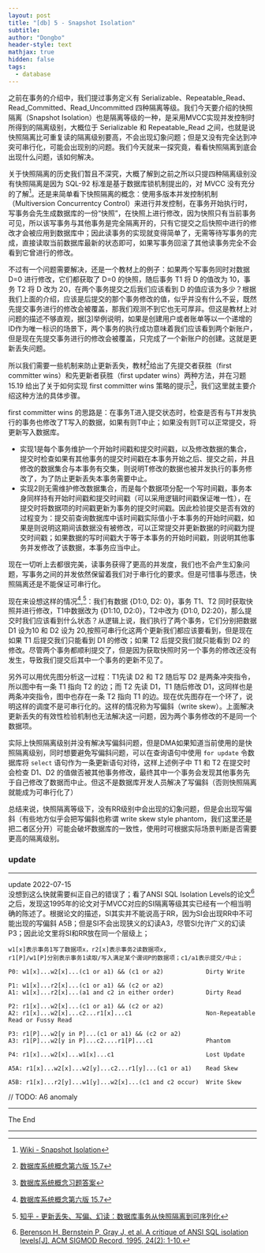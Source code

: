 ```yaml
---
layout: post
title: "[db] 5 - Snapshot Isolation"
subtitle: 
author: "Dongbo"
header-style: text
mathjax: true
hidden: false
tags:
  - database
---
```


之前在事务的介绍中，我们提过事务定义有 Serializable、Repeatable_Read、Read_Committed、Read_Uncommitted 四种隔离等级。我们今天要介绍的快照隔离（Snapshot Isolation）也是隔离等级的一种，是采用MVCC实现并发控制时所得到的隔离级别，大概位于 Serializable 和 Repeatable_Read 之间，也就是说快照隔离比可重复读的隔离级别要高，不会出现幻象问题；但是又没有完全达到冲突可串行化，可能会出现别的问题。我们今天就来一探究竟，看看快照隔离到底会出现什么问题，该如何解决。

关于快照隔离的历史我们暂且不深究，大概了解到之前之所以只提四种隔离级别没有快照隔离是因为 SQL-92 标准是基于数据库锁机制提出的，对 MVCC 没有充分的了解[^0]。还是来简单看下快照隔离的概念：使用多版本并发控制机制（Multiversion Concurrentcy Control）来进行并发控制，在事务开始执行时，写事务会先生成数据库的一份“快照”，在快照上进行修改，因为快照只有当前事务可见，所以该写事务与其他事务是完全隔离开的，只有它提交之后快照中进行的修改才会被应用到数据库中；因此读事务的实现就变得简单了，无需等待写事务的完成，直接读取当前数据库最新的状态即可，如果写事务回滚了其他读事务完全不会看到它曾进行的修改。

不过有一个问题需要解决，还是一个教材上的例子：如果两个写事务同时对数据 D=0 进行修改，它们都获取了 D=0 的快照，随后事务 T1 将 D 的值改为 10，事务 T2 将 D 改为 20，在两个事务提交之后我们应该看到 D 的值应该为多少？根据我们上面的介绍，应该是后提交的那个事务修改的值，似乎并没有什么不妥，既然先提交事务进行的修改会被覆盖，那我们观测不到它也无可厚非。但这是教材上对问题的描述不够直观，据\[[3]]举例说明，如果是创建用户或者账单等以一个递增的ID作为唯一标识的场景下，两个事务的执行成功意味着我们应该看到两个新账户，但是现在先提交事务进行的修改会被覆盖，只完成了一个新账户的创建。这就是更新丢失问题。

所以我们需要一些机制来防止更新丢失，教材[^1]给出了先提交者获胜（first committer wins）和先更新者获胜（first updater wins）两种方法，并在习题 15.19 给出了关于如何实现 first committer wins 策略的提示[^2]，我们这里就主要介绍这种方法的具体步骤。

first committer wins 的思路是：在事务T进入提交状态时，检查是否有与T并发执行的事务也修改了T写入的数据，如果有则T中止；如果没有则T可以正常提交，将更新写入数据库。

- 实现1是每个事务维护一个开始时间戳和提交时间戳，以及修改数据的集合，提交时检查如果有其他事务的提交时间戳在本事务开始之后、提交之前，并且修改的数据集合与本事务有交集，则说明T修改的数据也被并发执行的事务修改了，为了防止更新丢失本事务需要中止。
- 实现2则无需维护修改数据集合，而是每个数据项分配一个写时间戳，事务本身同样持有开始时间戳和提交时间戳（可以采用逻辑时间戳保证唯一性），在提交时将数据项的时间戳更新为事务的提交时间戳。因此检验提交是否有效的过程变为：提交前查询数据库中该时间戳实际值小于本事务的开始时间戳，如果是则说明这期间该数据没有被修改，可以正常提交并更新数据的时间戳为提交时间戳；如果数据的写时间戳大于等于本事务的开始时间戳，则说明其他事务并发修改了该数据，本事务应当中止。

现在一切听上去都很完美，读事务获得了更高的并发度，我们也不会产生幻象问题，写事务之间的并发依然保留着我们对于串行化的要求。但是可惜事与愿违，快照隔离还是不能保证可串行化。

现在来设想这样的情况[^1],[^3]：我们有数据 {D1:0, D2: 0}，事务 T1、T2 同时获取快照并进行修改，T1中数据改为 {D1:10, D2:0}，T2中改为 {D1:0, D2:20}，那么提交时我们应该看到什么状态？从逻辑上说，我们执行了两个事务，它们分别把数据 D1 设为10 和 D2 设为 20,按照可串行化这两个更新我们都应该要看到，但是现在如果 T1 后提交我们只能看到 D1 的修改；如果 T2 后提交我们就只能看到 D2 的修改。尽管两个事务都顺利提交了，但是因为获取快照时另一个事务的修改还没有发生，导致我们提交后其中一个事务的更新不见了。

另外可以用优先图分析这一过程：T1先读 D2 和 T2 随后写 D2 是两条冲突指令，所以图中有一条 T1 指向 T2 的边；而 T2 先读 D1，T1 随后修改 D1，这同样也是两条冲突指令，图中也存在一条 T2 指向 T1 的边。现在优先图存在一个环了，说明这样的调度不是可串行化的。这样的情况称为写偏斜（write skew）。上面解决更新丢失的有效性检验机制也无法解决这一问题，因为两个事务修改的不是同一个数据项。

实际上快照隔离级别并没有解决写偏斜问题，但是DMA如果知道当前使用的是快照隔离级别，同时想要避免写偏斜问题，可以在查询语句中使用 `for update` 令数据库将 `select` 语句作为一条更新语句对待，这样上述例子中 T1 和 T2 在提交时会检查 D1、D2 的值做否被其他事务修改，最终其中一个事务会发现其他事务先于自己修改了数据而中止。但这不是数据库开发人员解决了写偏斜（否则快照隔离就能成为可串行化了）

总结来说，快照隔离等级下，没有RR级别中会出现的幻象问题，但是会出现写偏斜（有些地方似乎会把写偏斜也称谓 write skew style phantom，我们这里还是把二者区分开）可能会破坏数据库的一致性，使用时可根据实际场景判断是否需要更高的隔离级别。

### update 

---
update 2022-07-15  
没想到这么快就需要纠正自己的错误了；看了ANSI SQL Isolation Levels的论文[^4]之后，发现这1995年的论文对于MVCC对应的SI隔离等级其实已经有一个相当明确的陈述了。根据论文的描述，SI其实并不能说高于RR，因为SI会出现RR中不可能出现的写偏斜 A5B；但是SI不会出现狭义的幻读A3，尽管SI允许广义的幻读P3；因此论文里将SI和RR放在同一个层级上；


```
w1[x]表示事务1写了数据项x，r2[x]表示事务2读数据项x,
r1[P]/w1[P]分别表示事务1读取/写入满足某个谓词P的数据项；c1/a1表示提交/中止；

P0: w1[x]...w2[x]...(c1 or a1) && (c1 or a2)            Dirty Write

P1: w1[x]...r2[x]...(c1 or a1) && (c2 or a2)
A1: w1[x]...r2[x]...(a1 and c2 in either order)	        Dirty Read

P2: r1[x]...w2[x]...(c1 or a1) && (c2 or a2)
A2: r1[x]...w2[x]...c2...r1[x]...c1                     Non-Repeatable Read or Fussy Read

P3: r1[P]...w2[y in P]...(c1 or a1) && (c2 or a2)
A3: r1[P]...w2[y in P]...c2....r1[P]...c1               Phantom

P4: r1[x]...w2[x]...w1[x]...c1                          Lost Update

A5A: r1[x]...w2[x]...w2[y]...c2...r1[y]...(c1 or a1)    Read Skew

A5B: r1[x]...r2[y]...w1[y]...w2[x]...(c1 and c2 occur)  Write Skew
```

// TODO: A6 anomaly

---

The End

------------------

[^0]: [Wiki - Snapshot Isolation](https://zh.wikipedia.org/wiki/%E5%BF%AB%E7%85%A7%E9%9A%94%E7%A6%BB)
[^1]: [数据库系统概念第六版 15.7]()
[^2]: [数据库系统概念习题答案](https://www.db-book.com/db6/practice-exer-dir/15s.pdf)
[^3]: [知乎 - 更新丢失、写偏、幻读：数据库事务从快照隔离到可序列化][3]
[^4]: [Berenson H, Bernstein P, Gray J, et al. A critique of ANSI SQL isolation levels[J]. ACM SIGMOD Record, 1995, 24(2): 1-10.][4]

[3]: https://zhuanlan.zhihu.com/p/339710842
[4]: https://www.microsoft.com/en-us/research/wp-content/uploads/2016/02/tr-95-51.pdf